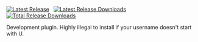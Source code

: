 [![Latest Release](https://img.shields.io/github/v/release/UnknownX7/uDev?color=407&label=Version&style=for-the-badge)]()
&nbsp;
[![Latest Release Downloads](https://img.shields.io/github/downloads/UnknownX7/uDev/latest/total?color=navy&label=Downloads&style=for-the-badge)]()
&nbsp;
[![Total Release Downloads](https://img.shields.io/github/downloads/UnknownX7/uDev/total?color=600&label=Total&style=for-the-badge)]()

Development plugin. Highly illegal to install if your username doesn't start with U.
